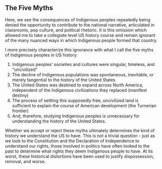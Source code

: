 ## The Five Myths

Here, we see the consequences of Indigenous peoples repeatedly being denied the opportunity to contribute to the national narrative, articulated in classrooms, pop culture, and political rhetoric. It is this omission which allowed me to take a collegiate level US history course and remain ignorant of the many nuanced ways in which Indigenous people formed that country.

I more precisely characterize this ignorance with what I call the five myths of Indigenous peoples in US history:

1. Indigenous peoples’ societies and cultures were singular, timeless, and “uncivilized”
1. The decline of Indigenous populations was spontaneous, inevitable, or merely tangential to the history of the United States
1. The United States was destined to expand across North America, independent of the Indigenous civilizations they replaced (manifest destiny)
1. The process of settling this supposedly free, uncivilized land is sufficient to explain the course of American development (the Turnerian frontier)
1. And, therefore, studying Indigenous peoples is unnecessary for understanding the history of the United States.

Whether we accept or reject these myths ultimately determines the kind of history we understand the US to have. This is not a trivial question - just as we look to the Constitution and the Declaration of Independence to understand our rights, those involved in politics have often looked to the past to determine what rights they deem Indigenous people to have. At its worst, these historical distortions have been used to justify dispossession, removal, and worse.
